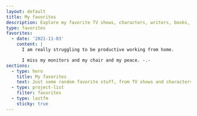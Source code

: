 ```yaml
---
layout: default
title: My favorites
description: Explore my favorite TV shows, characters, writers, books, bands, artists, and more. Mostly stuff unrelated to my professional career.
type: favorites
favorites:
  - date: '2021-11-03'
    content: |
      I am really struggling to be productive working from home.

      I miss my monitors and my chair and my peace. -.-
sections:
  - type: hero
    title: My favorites
    text: Just some random favorite stuff, from TV shows and characters, to bands and artists.
  - type: project-list
    filter: favorites
  - type: lastfm
    sticky: true
---
```

